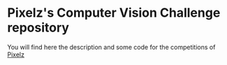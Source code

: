 # Pixelz's Computer Vision Challenge repository

You will find here the description and some code for the competitions of [Pixelz](https://pixelz.com)

